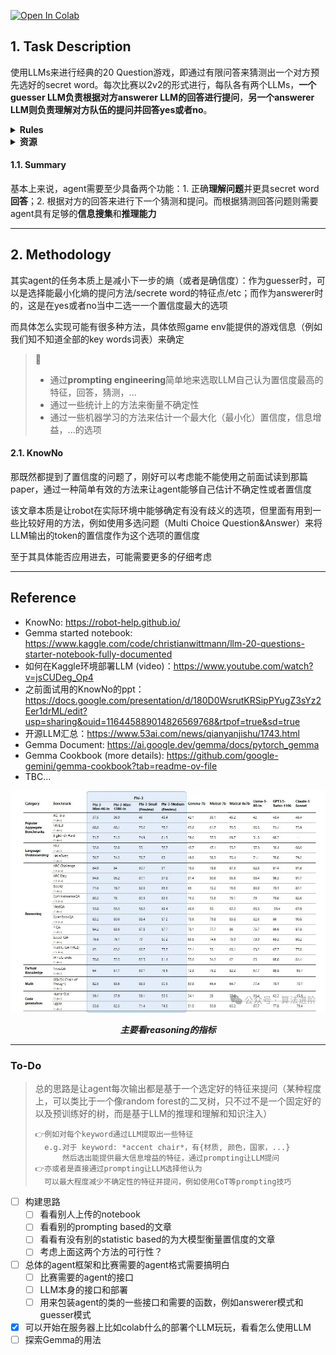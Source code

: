<!-- # Kaggle_20Q
kaggle 20Q noob team from three academic trashes -->

<a href="https://colab.research.google.com/github/tttequila/Kaggle_20Q/blob/main/LLM_Agent.ipynb" target="_parent"><img src="https://colab.research.google.com/assets/colab-badge.svg" alt="Open In Colab"/></a>

## 1. Task Description
使用LLMs来进行经典的20 Question游戏，即通过有限问答来猜测出一个对方预先选好的secret word。每次比赛以2v2的形式进行，每队各有两个LLMs，**一个guesser LLM负责根据对方answerer LLM的回答进行提问**，**另一个answerer LLM则负责理解对方队伍的提问并回答yes或者no**。

<details>
        <summary><b> Rules </b></summary>

1. 游戏会被限制在20轮内，超过轮数双方判负
2. 提问限制在2000个字符内
3. 回答限制在100个字符内
4. answerer只能回答yes或者no
5. 任何违规行为直接判负

</details>

<details>
        <summary><b> 资源 </b></summary>

100G disk，16G RAM，T4 GPU

</details>

#### 1.1. Summary
基本上来说，agent需要至少具备两个功能：1. 正确**理解问题**并更具secret word**回答**；2. 根据对方的回答来进行下一个猜测和提问。而根据猜测回答问题则需要agent具有足够的**信息搜集**和**推理能力**

---

## 2. Methodology
其实agent的任务本质上是减小下一步的熵（或者是确信度）：作为guesser时，可以是选择能最小化熵的提问方法/secrete word的特征点/etc；而作为answerer时的，这是在yes或者no当中二选一一个置信度最大的选项

而具体怎么实现可能有很多种方法，具体依照game env能提供的游戏信息（例如我们知不知道全部的key words词表）来确定
> 💬
> - 通过**prompting engineering**简单地来选取LLM自己认为置信度最高的特征，回答，猜测，...
> - 通过一些统计上的方法来衡量不确定性
> - 通过一些机器学习的方法来估计一个最大化（最小化）置信度，信息增益，...的选项
>

<!-- <details>
    <summary><b> Draft </b></summary>  -->

#### 2.1. KnowNo

那既然都提到了置信度的问题了，刚好可以考虑能不能使用之前面试读到那篇paper，通过一种简单有效的方法来让agent能够自己估计不确定性或者置信度

该文章本质是让robot在实际环境中能够确定有没有歧义的选项，但里面有用到一些比较好用的方法，例如使用多选问题（Multi Choice Question&Answer）来将LLM输出的token的置信度作为这个选项的置信度

至于其具体能否应用进去，可能需要更多的仔细考虑

<!-- </details> -->
---
<!--
## 3. To-do 📝
暂时来说，目前还在形成思路的阶段，但是有一些东西可以先去了解

- [ ] 怎么部署LLM

> - 这个似乎有很多不同的方法，例如Kaggle似乎原生支持一些合作商的LLM（这里主要是Gemma）的调用，如果我想在自己的环境下测试的话（或者colab环境），可能需要考虑别的方法
> - Kaggle也提供了一些别的LLM，例如Llama 3的各种库的模型实现，并且例如Llama 3，Kaggle也提供了Vertex AI（似乎是Google提供给用户部署LLM的云）的跳转链接。但具体怎么部署还需要自己探索
> - 别的一些开源模型比如Claude等，可以自己获取自己部署
> 
> *但请记住，我们只有16G，应该只能部署一些7B左右的LLM，而且可能需要考虑到会不会有别的小一点的辅助模型需要训练和部署*
- [ ] 思考一下agent的大致框架
- [ ] 看started notebook，对agent的实现有个大概的概念
- [ ] 看论文，或者去搜集别的思路（Chain of Thoughts）来看看能不能达成目标
- [ ] TBC...

---
 -->

## Reference
- KnowNo: https://robot-help.github.io/
- Gemma started notebook: https://www.kaggle.com/code/christianwittmann/llm-20-questions-starter-notebook-fully-documented
- 如何在Kaggle环境部署LLM (video)：https://www.youtube.com/watch?v=jsCUDeg_Op4
- 之前面试用的KnowNo的ppt：https://docs.google.com/presentation/d/180D0WsrutKRSipPYugZ3sYz2Eer1drML/edit?usp=sharing&ouid=116445889014826569768&rtpof=true&sd=true
- 开源LLM汇总：https://www.53ai.com/news/qianyanjishu/1743.html
- Gemma Document: https://ai.google.dev/gemma/docs/pytorch_gemma
- Gemma Cookbook (more details): https://github.com/google-gemini/gemma-cookbook?tab=readme-ov-file
- TBC...



![主要看reasoning的指标](imgs/image.png)
<center><i><b> 主要看reasoning的指标 </b></i></center>

----

### To-Do

> 总的思路是让agent每次输出都是基于一个选定好的特征来提问（某种程度上，可以类比于一个像random forest的二叉树，只不过不是一个固定好的以及预训练好的树，而是基于LLM的推理和理解和知识注入）
>
>     👉例如对每个keyword通过LLM提取出一些特征
>       e.g.对于 keyword: *accent chair*，有{材质, 颜色，国家，...}
>           然后选出能提供最大信息增益的特征，通过prompting让LLM提问
>     👉亦或者是直接通过prompting让LLM选择他认为
>       可以最大程度减少不确定性的特征并提问，例如使用CoT等prompting技巧     

- [ ] 构建思路
  - [ ] 看看别人上传的notebook
  - [ ] 看看别的prompting based的文章
  - [ ] 看看有没有别的statistic based的为大模型衡量置信度的文章
  - [ ] 考虑上面这两个方法的可行性？
- [ ] 总体的agent框架和比赛需要的agent格式需要搞明白
  - [ ] 比赛需要的agent的接口
  - [ ] LLM本身的接口和部署
  - [ ] 用来包装agent的类的一些接口和需要的函数，例如answerer模式和guesser模式
- [x] 可以开始在服务器上比如colab什么的部署个LLM玩玩，看看怎么使用LLM
- [ ] 探索Gemma的用法
